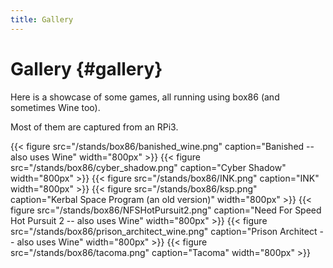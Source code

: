 ```yaml
---
title: Gallery
---
```

# Gallery {#gallery}

Here is a showcase of some games, all running using box86 (and sometimes Wine too).

Most of them are captured from an RPi3.

{{< figure src="/stands/box86/banished_wine.png" caption="Banished -- also uses Wine" width="800px" >}}
{{< figure src="/stands/box86/cyber_shadow.png" caption="Cyber Shadow" width="800px" >}}
{{< figure src="/stands/box86/INK.png" caption="INK" width="800px" >}}
{{< figure src="/stands/box86/ksp.png" caption="Kerbal Space Program (an old version)" width="800px" >}}
{{< figure src="/stands/box86/NFSHotPursuit2.png" caption="Need For Speed Hot Pursuit 2 -- also uses Wine" width="800px" >}}
{{< figure src="/stands/box86/prison_architect_wine.png" caption="Prison Architect -- also uses Wine" width="800px" >}}
{{< figure src="/stands/box86/tacoma.png" caption="Tacoma" width="800px" >}}

